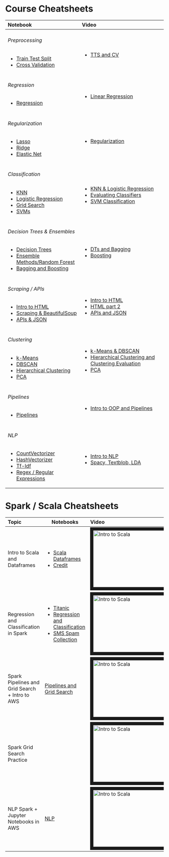 # Course Cheatsheets
| Notebook | Video |
|:---|:---|
| <h6>Preprocessing</h6> <ul><li>[Train Test Split](http://)</li><li>[Cross Validation](http://)</li></ul> | <h6></h6><ul><li>[TTS and CV](https://youtu.be/-ACWQcDJmO8)</li></ul> |
| <h6>Regression</h6> <ul><li>[Regression](http://)</li></ul> | <h6></h6><ul><li>[Linear Regression](https://youtu.be/oX1IxWJ93bA)</li></ul> |
| <h6>Regularization</h6> <ul><li>[Lasso](http://)</li><li>[Ridge](http://)</li><li>[Elastic Net](http://)</li></ul> | <h6></h6><ul><li>[Regularization](https://youtu.be/535hAN9sbvE)</li></ul> |
| <h6>Classification</h6> <ul><li>[KNN](http://)</li><li>[Logistic Regression](http://)</li><li>[Grid Search](http://)</li><li>[SVMs](http://)</li></ul> | <h6></h6><ul><li>[KNN & Logistic Regression](https://youtu.be/HalntK60F44)</li><li>[Evaluating Classifiers](https://youtu.be/hEA-2IAGQaU)</li><li>[SVM Classification](https://youtu.be/xjHEKy7cEFY)</li></ul> | 
| <h6>Decision Trees & Ensembles</h6> <ul><li>[Decision Trees](http://)</li><li>[Ensemble Methods/Random Forest](http://)</li><li>[Bagging and Boosting](http://) | <h6></h6><ul><li>[DTs and Bagging](https://youtu.be/MOTG2zK_WO8)</li><li>[Boosting](https://youtu.be/hTs9-I_aAHA)</li> |
| <h6>Scraping / APIs</h6><ul><li>[Intro to HTML](http://)</li><li>[Scraping & BeautifulSoup](http://)</li><li>[APIs & JSON](http://)</li></ul> | <h6></h6><ul><li>[Intro to HTML](https://youtu.be/hTs9-I_aAHA?t=2h2m58s)</li><li>[HTML part 2](https://youtu.be/v5LUX42711o)</li><li>[APIs and JSON](https://youtu.be/sqZ3QjYp5z4)</li></ul> |
| <h6>Clustering</h6><ul><li>[k-Means](http://)</li><li>[DBSCAN](http://)</li><li>[Hierarchical Clustering](http://)</li><li>[PCA](http://)</li></ul> | <h6></h6><ul><li>[k-Means & DBSCAN](https://youtu.be/Fzq_8ecOIkI)</li><li>[Hierarchical Clustering and Clustering Evaluation](https://youtu.be/7APWI2l7YHU)</li><li>[PCA](https://youtu.be/Twu5n-qFbKU)</li></ul> |
| <h6>Pipelines</h6> <ul><li>[Pipelines](http://htmlpreview.github.io/?https://raw.githubusercontent.com/ggodreau/crib/toc/pipelines/pipelines.html)</li></ul> | <h6></h6><ul><li>[Intro to OOP and Pipelines](https://youtu.be/yM8Mu9a5bMo)</li></ul> | 
| <h6>NLP</h6> <ul><li>[CountVectorizer](http://)</li><li>[HashVectorizer](http://)</li><li>[Tf-Idf](http://)</li><li>[Regex / Regular Expressions](http://)</li></ul> | <h6></h6><ul><li>[Intro to NLP](https://youtu.be/UzyZLXcXPvU)</li><li>[Spacy, Textblob, LDA](https://youtu.be/6CTINAd3FCI)</li></ul> |

# Spark / Scala Cheatsheets
| Topic | Notebooks | Video |
|:---|---|:---|
| Intro to Scala and Dataframes | <ul><li>[Scala Dataframes](https://cdn.rawgit.com/ggodreau/spark/riley/Scala%20and%20DataFrames.html)</li><li>[Credit](https://cdn.rawgit.com/ggodreau/spark/riley/Credit.html)</li></ul> | <a href="http://www.youtube.com/watch?feature=player_embedded&v=0tVSkyvrUbo" target="_blank"><img src="http://img.youtube.com/vi/0tVSkyvrUbo/0.jpg" alt="Intro to Scala" width="240" height="180" border="10" /></a> |
| Regression and Classification in Spark | <ul><li>[Titanic](https://cdn.rawgit.com/ggodreau/spark/riley/Titanic.html)</li><li>[Regression and Classification](https://cdn.rawgit.com/ggodreau/spark/riley/Regression%20and%20Classification%20Lecture.html)</li><li>[SMS Spam Collection](https://cdn.rawgit.com/ggodreau/spark/riley/SMSSpamCollection)</li></ul> | <a href="http://www.youtube.com/watch?feature=player_embedded&v=U2Mu_eHl9y4" target="_blank"><img src="http://img.youtube.com/vi/U2Mu_eHl9y4/0.jpg" alt="Intro to Scala" width="240" height="180" border="10" /></a> |
| Spark Pipelines and Grid Search + Intro to AWS | [Pipelines and Grid Search](https://cdn.rawgit.com/ggodreau/spark/riley/Pipelines%20and%20Grid%20Search.html) | <a href="http://www.youtube.com/watch?feature=player_embedded&v=-biwOu0HvdI" target="_blank"><img src="http://img.youtube.com/vi/-biwOu0HvdI/0.jpg" alt="Intro to Scala" width="240" height="180" border="10" /></a> |
| Spark Grid Search Practice | | <a href="http://www.youtube.com/watch?feature=player_embedded&v=adZMhrmmvFU" target="_blank"><img src="http://img.youtube.com/vi/adZMhrmmvFU/0.jpg" alt="Intro to Scala" width="240" height="180" border="10" /></a> |
| NLP Spark + Jupyter Notebooks in AWS | [NLP](https://cdn.rawgit.com/ggodreau/spark/riley/NLP.html) | <a href="http://www.youtube.com/watch?feature=player_embedded&v=klEAcYl0lPM" target="_blank"><img src="http://img.youtube.com/vi/klEAcYl0lPM/0.jpg" alt="Intro to Scala" width="240" height="180" border="10" /></a> | 
